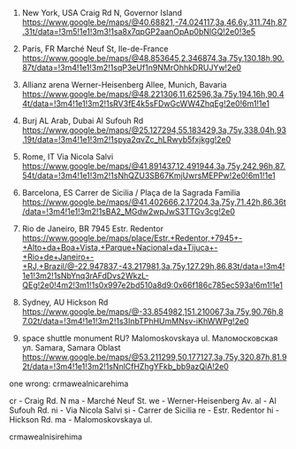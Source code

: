 1. New York, USA
Craig Rd N, Governor Island
https://www.google.be/maps/@40.68821,-74.024117,3a,46.6y,311.74h,87.31t/data=!3m5!1e1!3m3!1sa8x7qpGP2aanOpAp0bNlGQ!2e0!3e5

2. Paris, FR
Marché Neuf St, Ile-de-France
https://www.google.be/maps/@48.853645,2.346874,3a,75y,130.18h,90.87t/data=!3m4!1e1!3m2!1sqP3eUf1n9NMrOhhkDRUJYw!2e0

3. Allianz arena
Werner-Heisenberg Allee, Munich, Bavaria
https://www.google.be/maps/@48.221306,11.62596,3a,75y,194.16h,90.44t/data=!3m4!1e1!3m2!1sRV3fE4k5sFDwGcWW4ZhqEg!2e0!6m1!1e1

4. Burj AL Arab, Dubai
Al Sufouh Rd
https://www.google.be/maps/@25.127294,55.183429,3a,75y,338.04h,93.19t/data=!3m4!1e1!3m2!1spya2qvZc_hLRwyb5fxjkgg!2e0

5. Rome, IT
Via Nicola Salvi
https://www.google.be/maps/@41.891437,12.491944,3a,75y,242.96h,87.54t/data=!3m4!1e1!3m2!1sNhQZU3SB67KmjUwrsMEPPw!2e0!6m1!1e1

6. Barcelona, ES
Carrer de Sicilia / Plaça de la Sagrada Familia
https://www.google.be/maps/@41.402666,2.17204,3a,75y,71.42h,86.36t/data=!3m4!1e1!3m2!1sBA2_MGdw2wpJwS3TTGv3cg!2e0

7. Rio de Janeiro, BR
7945 Estr. Redentor
https://www.google.be/maps/place/Estr.+Redentor,+7945+-+Alto+da+Boa+Vista,+Parque+Nacional+da+Tijuca+-+Rio+de+Janeiro+-+RJ,+Brazil/@-22.947837,-43.217981,3a,75y,127.29h,86.83t/data=!3m4!1e1!3m2!1sNbYnq3rAFdDvs2WkzL-QEg!2e0!4m2!3m1!1s0x997e2bd510a8d9:0x66f186c785ec593a!6m1!1e1

8. Sydney, AU
Hickson Rd
https://www.google.be/maps/@-33.854982,151.210067,3a,75y,90.76h,87.02t/data=!3m4!1e1!3m2!1s3InbTPhHUmMNsv-iKhWWPg!2e0

9. space shuttle monument RU?
Malomoskovskaya ul.
Маломосковская ул.
Samara, Samara Oblast
https://www.google.be/maps/@53.211299,50.177127,3a,75y,320.87h,81.92t/data=!3m4!1e1!3m2!1sNnlCfHZhgYFkb_bb9azQiA!2e0

one wrong: crmawealnicarehima

cr - Craig Rd. N
ma - Marché Neuf St.
we - Werner-Heisenberg Av.
al - Al Sufouh Rd.
ni - Via Nicola Salvi
si - Carrer de Sicilia
re - Estr. Redentor
hi - Hickson Rd.
ma - Malomoskovskaya ul.

crmawealnisirehima